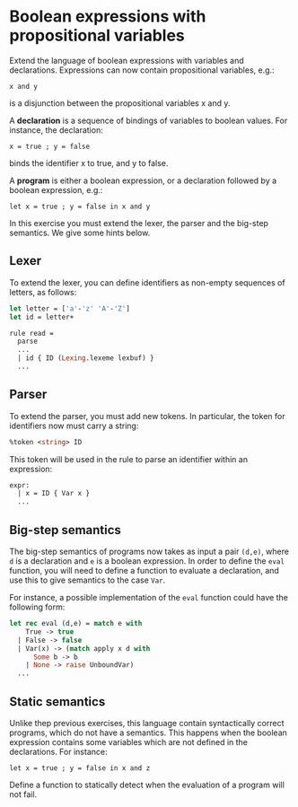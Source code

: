 # Boolean expressions with propositional variables

Extend the language of boolean expressions with variables and declarations.
Expressions can now contain propositional variables, e.g.:
```
x and y
```
is a disjunction between the propositional variables x and y.

A **declaration** is a sequence of bindings of variables to boolean values. 
For instance, the declaration:
```
x = true ; y = false
```
binds the identifier x to true, and y to false.

A **program** is either a boolean expression, or a declaration followed by a boolean expression, e.g.:
```
let x = true ; y = false in x and y
```

In this exercise you must extend the lexer, the parser and the big-step semantics.
We give some hints below.

## Lexer

To extend the lexer, you can define identifiers as non-empty sequences of letters, as follows:
```ocaml
let letter = ['a'-'z' 'A'-'Z']
let id = letter+

rule read =
  parse
  ...
  | id { ID (Lexing.lexeme lexbuf) }
  ...
```

## Parser

To extend the parser, you must add new tokens. In particular, the token for identifiers now must carry a string:
```ocaml
%token <string> ID
```
This token will be used in the rule to parse an identifier within an expression:
```ocaml
expr:
  | x = ID { Var x }
  ...
```

## Big-step semantics

The big-step semantics of programs now takes as input a pair `(d,e)`, where `d` is a declaration and `e` is a boolean expression.
In order to define the `eval` function, you will need to define a function to evaluate a declaration, and use this 
to give semantics to the case `Var`.

For instance, a possible implementation of the `eval` function could have the following form:
```ocaml
let rec eval (d,e) = match e with
    True -> true
  | False -> false
  | Var(x) -> (match apply x d with
      Some b -> b
    | None -> raise UnboundVar)
  ...
```

## Static semantics

Unlike thep previous exercises, this language contain syntactically correct programs, which do not have a semantics.
This happens when the boolean expression contains some variables which are not defined in the declarations.
For instance:
```
let x = true ; y = false in x and z
```

Define a function to statically detect when the evaluation of a program will not fail.
